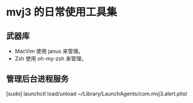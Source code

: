 mvj3 的日常使用工具集
======================================


武器库
--------------------------------------
* MacVim   使用 janus         来管理。
* Zsh      使用 oh-my-zsh     来管理。

管理后台进程服务
--------------------------------------
[sudo] launchctl load/unload ~/Library/LaunchAgents/com.mvj3.alert.plist 
